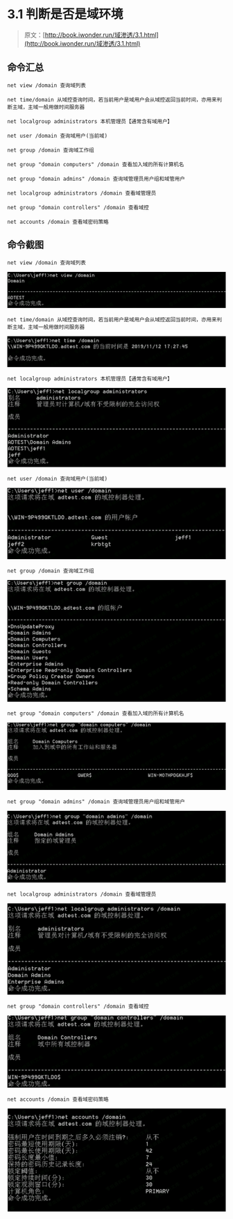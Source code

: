 # 3.1 判断是否是域环境

> 原文：[http://book.iwonder.run/域渗透/3.1.html](http://book.iwonder.run/域渗透/3.1.html)

## 命令汇总

```
net view /domain 查询域列表

net time/domain 从域控查询时间，若当前用户是域用户会从域控返回当前时间，亦用来判 断主域，主域一般用做时间服务器

net localgroup administrators 本机管理员【通常含有域用户】

net user /domain 查询域用户(当前域)

net group /domain 查询域工作组

net group "domain computers" /domain 查看加入域的所有计算机名

net group "domain admins" /domain 查询域管理员用户组和域管用户

net localgroup administrators /domain 查看域管理员

net group "domain controllers" /domain 查看域控

net accounts /domain 查看域密码策略 
```

## 命令截图

```
net view /domain 查询域列表 
```

![image](img/922b0685ea6a047ee5f87bdc759c60ce.png)

```
net time/domain 从域控查询时间，若当前用户是域用户会从域控返回当前时间，亦用来判 断主域，主域一般用做时间服务器 
```

![image](img/15899fda8db378a6d128fc570df66064.png)

```
net localgroup administrators 本机管理员【通常含有域用户】 
```

![image](img/efc6b886ba9a2dbc75a37b970dfa7ab0.png)

```
net user /domain 查询域用户(当前域) 
```

![image](img/f8409ae2589048f64016fcd9d874f8ae.png)

```
net group /domain 查询域工作组 
```

![image](img/547a38acbedf474630f5275537d0e621.png)

```
net group "domain computers" /domain 查看加入域的所有计算机名 
```

![image](img/ef4af8abc660175e14dbb2f63eec9ecf.png)

```
net group "domain admins" /domain 查询域管理员用户组和域管用户 
```

![image](img/b6b7029f1e04588c2f9ccc67b44e3a9a.png)

```
net localgroup administrators /domain 查看域管理员 
```

![image](img/ab1dea3cd72512160fcd171e7d0553ba.png)

```
net group "domain controllers" /domain 查看域控 
```

![image](img/8b840abc04f0ba1b0f291686a5259999.png)

```
net accounts /domain 查看域密码策略 
```

![image](img/e8b8e6c43b8c8dcdc7cb53342a3a5f95.png)


